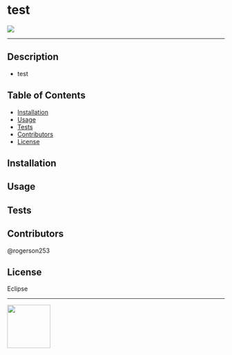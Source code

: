 # test
  <img src="https://img.shields.io/badge/License-MIT-blue">
  <hr>
  
  ## Description
  * test

  ## Table of Contents
  * <a href="#installation">Installation</a>
  * <a href="#usage">Usage</a>
  * <a href="#tests">Tests</a>
  * <a href="#contributors">Contributors</a>
  * <a href="#license">License</a>

  <h2 id="installation">Installation</h2>

  <h2 id="usage">Usage</h2>

  <h2 id="tests">Tests</h2>

  <h2 id="contributors">Contributors</h2>
  @rogerson253
  
  <h2 id="license">License</h2>
  Eclipse
  <hr>
  
  
<img align="left" src="https://avatars2.githubusercontent.com/u/57200095?v=4" height="100" width="100">